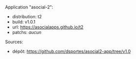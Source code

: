 Application "asocial-2":
- distribution: t2
- build: v1.0.1
- url: https://asocialapps.github.io/t2
- patchs: _aucun_

Sources:
- dépôt: https://github.com/dsportes/asocial2-app/tree/v1.0

